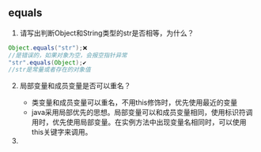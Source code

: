## equals

1. 请写出判断Object和String类型的str是否相等，为什么？

```java
Object.equals("str");❌
//是错误的，如果对象为空，会报空指针异常
"str".equals(Object);✔
//str是常量或者存在的对象值
```

2. 局部变量和成员变量是否可以重名？
   - 类变量和成员变量可以重名，不用this修饰时，优先使用最近的变量
   - java采用局部优先的思想。局部变量可以和成员变量相同，使用标识符调用时，优先使用局部变量。在实例方法中出现变量名相同时，可以使用this关键字来调用。

3. 